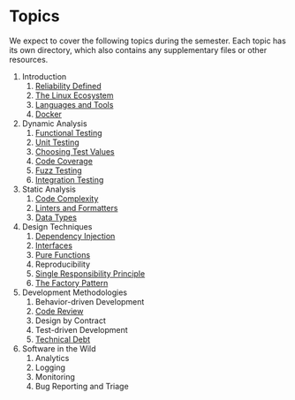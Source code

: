 # Topics

We expect to cover the following topics during the semester. Each topic has its
own directory, which also contains any supplementary files or other resources.

  1. Introduction
     1. [Reliability Defined](reliability-defined/)
     1. [The Linux Ecosystem](linux-ecosystem/)
     1. [Languages and Tools](languages-tools/)
     1. [Docker](docker/)
  1. Dynamic Analysis
     1. [Functional Testing](functional-testing/)
     1. [Unit Testing](unit-testing/)
     1. [Choosing Test Values](choosing-test-values/)
     1. [Code Coverage](code-coverage/)
     1. [Fuzz Testing](fuzz-testing/)
     1. [Integration Testing](integration-testing/)
  1. Static Analysis
     1. [Code Complexity](code-complexity/)
     1. [Linters and Formatters](linters-and-formatters/)
     1. [Data Types](data-types/)
  1. Design Techniques
     1. [Dependency Injection](dependency-injection/)
     1. [Interfaces](interfaces/)
     1. [Pure Functions](pure-functions/)
     1. Reproducibility
     1. [Single Responsibility Principle](single-responsibility/)
     1. [The Factory Pattern](factory-pattern/)
  1. Development Methodologies
     1. Behavior-driven Development
     1. [Code Review](code-review/)
     1. Design by Contract
     1. Test-driven Development
     1. [Technical Debt](technical-debt)
  1. Software in the Wild
     1. Analytics
     1. Logging
     1. Monitoring
     1. Bug Reporting and Triage

